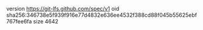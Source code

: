 version https://git-lfs.github.com/spec/v1
oid sha256:346738e5f939f916e77d4832e636ee4532f388cd88f045b55625ebf767fee6fa
size 4642

